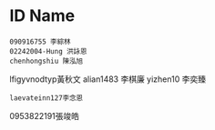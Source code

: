# ID    Name
```
090916755 李綜林
02242004-Hung 洪詠恩
chenhongshiu 陳泓旭
```
lfigyvnodtyp黃秋文
alian1483 李棋廉
yizhen10 李奕臻
```
laevateinn127李念恩
```
0953822191張竣皓
